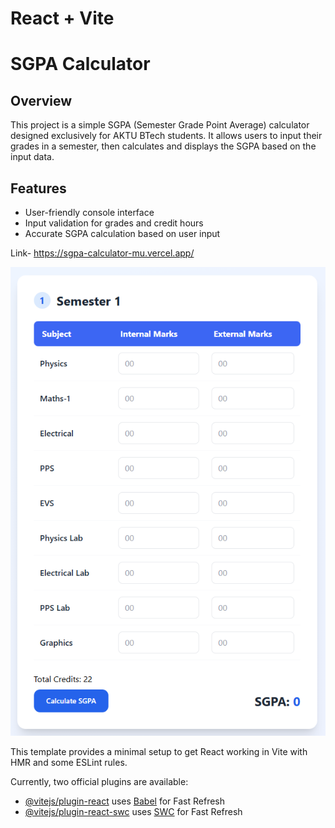 # React + Vite

# SGPA Calculator

## Overview

This project is a simple SGPA (Semester Grade Point Average) calculator designed exclusively for AKTU BTech students. It allows users to input their grades in a semester, then calculates and displays the SGPA based on the input data.

## Features

- User-friendly console interface
- Input validation for grades and credit hours
- Accurate SGPA calculation based on user input

Link- https://sgpa-calculator-mu.vercel.app/

![alt text](public/Image.png)

This template provides a minimal setup to get React working in Vite with HMR and some ESLint rules.

Currently, two official plugins are available:

- [@vitejs/plugin-react](https://github.com/vitejs/vite-plugin-react/blob/main/packages/plugin-react/README.md) uses [Babel](https://babeljs.io/) for Fast Refresh
- [@vitejs/plugin-react-swc](https://github.com/vitejs/vite-plugin-react-swc) uses [SWC](https://swc.rs/) for Fast Refresh
